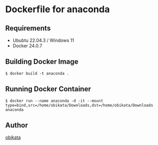 Dockerfile for anaconda
====

## Requirements
- Ububtu 22.04.3 / Windows 11
- Docker 24.0.7

## Building Docker Image
```
$ docker build -t anaconda .
```

## Running Docker Container
```
$ docker run --name anaconda -d -it --mount type=bind,src=/home/obikata/Downloads,dst=/home/obikata/Downloads anaconda
```

## Author

[obikata](https://github.com/obikata)
